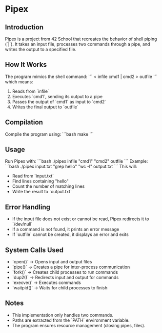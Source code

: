 # Pipex

## Introduction
Pipex is a project from 42 School that recreates the behavior of shell piping (\`|\`). It takes an input file, processes two commands through a pipe, and writes the output to a specified file.

## How It Works
The program mimics the shell command:
\`\`\`
< infile cmd1 | cmd2 > outfile
\`\`\`
which means:
1. Reads from \`infile\`
2. Executes \`cmd1\`, sending its output to a pipe
3. Passes the output of \`cmd1\` as input to \`cmd2\`
4. Writes the final output to \`outfile\`

## Compilation
Compile the program using:
\`\`\`bash
make
\`\`\`

## Usage
Run Pipex with:
\`\`\`bash
./pipex infile "cmd1" "cmd2" outfile
\`\`\`
Example:
\`\`\`bash
./pipex input.txt "grep hello" "wc -l" output.txt
\`\`\`
This will:
- Read from \`input.txt\`
- Find lines containing "hello"
- Count the number of matching lines
- Write the result to \`output.txt\`

## Error Handling
- If the input file does not exist or cannot be read, Pipex redirects it to \`/dev/null\`
- If a command is not found, it prints an error message
- If \`outfile\` cannot be created, it displays an error and exits

## System Calls Used
- \`open()\` → Opens input and output files
- \`pipe()\` → Creates a pipe for inter-process communication
- \`fork()\` → Creates child processes to run commands
- \`dup2()\` → Redirects input and output for commands
- \`execve()\` → Executes commands
- \`waitpid()\` → Waits for child processes to finish

## Notes
- This implementation only handles two commands.
- Paths are extracted from the \`PATH\` environment variable.
- The program ensures resource management (closing pipes, files).
